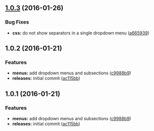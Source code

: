 <a name="1.0.3"></a>
## [1.0.3](https://github.com/hypeJunction/Elgg-menus_api/compare/1.0.2...v1.0.3) (2016-01-26)


### Bug Fixes

* **css:** do not show separators in a single dropdown menu ([a665939](https://github.com/hypeJunction/Elgg-menus_api/commit/a665939))



<a name="1.0.2"></a>
## 1.0.2 (2016-01-21)


### Features

* **menus:** add dropdown menus and subsections ([c9988b9](https://github.com/hypeJunction/Elgg-menus_api/commit/c9988b9))
* **releases:** initial commit ([ac115bb](https://github.com/hypeJunction/Elgg-menus_api/commit/ac115bb))



<a name="1.0.1"></a>
## 1.0.1 (2016-01-21)


### Features

* **menus:** add dropdown menus and subsections ([c9988b9](https://github.com/hypeJunction/Elgg-menus_api/commit/c9988b9))
* **releases:** initial commit ([ac115bb](https://github.com/hypeJunction/Elgg-menus_api/commit/ac115bb))



